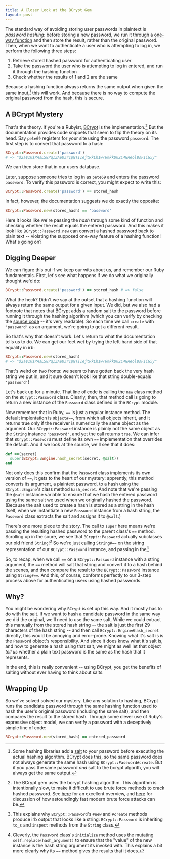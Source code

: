 ```yaml
---
title: A Closer Look at the BCrypt Gem
layout: post
---
```


The standard way of avoiding storing user passwords in plaintext is _password hashing_: before storing a new password, we run it through a [one-way function](https://en.wikipedia.org/wiki/One-way_function) and then store the result, rather than the original password. Then, when we want to authenticate a user who is attempting to log in, we perform the following three steps:

1. Retrieve stored hashed password for authenticating user
2. Take the password the user who is attempting to log in entered, and run it through the hashing function
3. Check whether the results of 1 and 2 are the same

Because a hashing function always returns the same output when given the same input,[^salts] this will work. And because there is no way to compute the original password from the hash, this is secure.

## A BCrypt Mystery

That's the theory. If you're a Rubyist, [BCrypt](https://github.com/codahale/bcrypt-ruby) is the implementation.[^bcrypt] But the documentation provides code snippets that seem to flip the theory on its head. Say `pete69` registers for your site using the password `password`. The first step is to convert that password to a hash:

```ruby
BCrypt::Password.create('password')
# => "$2a$10$PAsLS8PqIZAeQ3r1pNTIIejtRkLh1w/6mkkU0ZL4NAeolBsFIiG5y"
```

We can then store that in our users database.

Later, suppose someone tries to log in as `pete69` and enters the password `password`. To verify this password is correct, you might expect to write this:

```ruby
BCrypt::Password.create('password') == stored_hash
```
In fact, however, the documentation suggests we do exactly the opposite:

```ruby
BCrypt::Password.new(stored_hash) == 'password'
```

Here it looks like we're passing the _hash_ through some kind of function and checking whether the result equals the entered password. And this makes it look like `BCrypt::Password.new` can convert a hashed password back to plain text -- violating the supposed one-way feature of a hashing function! What's going on?

## Digging Deeper

We can figure this out if we keep our wits about us, and remember our Ruby fundamentals. First, let's see what happens if we do what we originally thought we'd do:

```ruby
BCrypt::Password.create('password') == stored_hash # => false
```

What the heck? Didn't we say at the outset that a hashing function will always return the same output for a given input. We did, but we also had a footnote that notes that BCrypt adds a random salt to the password before running it through the hashing algorithm (which you can verify by checking the [source code](https://github.com/codahale/bcrypt-ruby/blob/master/lib/bcrypt/password.rb) -- it's very readable). So each time we call `create` with `'password'` as an argument, we're going to get a different result.

So that's why that doesn't work. Let's return to what the documentation tells us to do. We can get our feet wet by trying the left-hand side of that equality in irb:

```ruby
BCrypt::Password.new(stored_hash)
# => "$2a$10$PAsLS8PqIZAeQ3r1pNTIIejtRkLh1w/6mkkU0ZL4NAeolBsFIiG5y"
```

That's weird on two fronts: we seem to have gotten back the very hash string we put in, and it sure doesn't look like that string double-equals `'password'`!

Let's back up for a minute. That line of code is calling the `new` class method on the `BCrypt::Password` class. Clearly, then, that method call is going to return a new instance of the `Password` class defined in the `BCrypt` module. 

Now remember that in Ruby, `==` is just a regular instance method. The default implentation is `Object#==`, from which all objects inherit, and it returns true only if the receiver is numerically the same object as the argument. Our `BCrypt::Password` instance is plainly not the same object as the `String` instance `'password'`, and yet the call returns `true`. We can infer that `BCrypt::Password` must define its own `==` implementation that overrides the default. And if we look at the source, we'll see that it does:

```ruby
def ==(secret)
  super(BCrypt::Engine.hash_secret(secret, @salt))
end
```

Not only does this confirm that the `Password` class implements its own version of `==`, it gets to the heart of our mystery: apprently, this method converts its argument, a plaintext password, to a hash using the `BCrypt::Engine`'s class method `hash_secret`. And note that we're passing the `@salt` instance variable to ensure that we hash the entered password using the same salt we used when we originally hashed the password. (Because the salt used to create a hash is stored as a string in the hash itself, when we instantiate a new `Password` instance from a hash string, the `Password` class extracts the salt and assigns it to `@salt`.)

There's one more piece to the story. The call to `super` here means we're passing the resulting hashed password to the parent class's `==` method. Scrolling up in the soure, we see that `BCrypt::Password` actually subclasses our old friend `String`![^string] So we're just calling `String#==` on the string representation of our `BCrypt::Password` instance, and passing in the[^initialize]

So, to recap, when we call `==` on a `BCrypt::Password` instance with a string argument, the `==` method will salt that string and convert it to a hash behind the scenes, and then compare the result to the `BCrypt::Password` instance using `String#==`. And this, of course, conforms perfectly to our 3-step process above for authenticating users using hashed passwords.

## Why?

You might be wondering why `BCrypt` is set up this way. And it mostly has to do with the salt. If we want to hash a candidate password in the same way we did the original, we'll need to use the same salt. While we could extract this manually from the stored hash string -- the salt is just the first 29 characters of the hash string -- and then call `BCrypt::Engine#hash_secret` directly, this would be annoying and error-prone. Knowing what it's salt is is the `Password` object's responsibility. And since it does know what it's salt is, and how to generate a hash using that salt, we might as well let that object _tell us_ whether a plain text password is the same as the hash that it represents.

In the end, this is really convenient -- using BCrypt, you get the benefits of salting without ever having to think about salts.

## Wrapping Up

So we've solved solved our mystery. Like any solution to hashing, BCrypt runs the candidate password through the same hashing function used to hash the user's original password (including the same salt), and then compares the result to the stored hash. Through some clever use of Ruby's expressive object model, we can verify a password with a deceptively simple line of code:

```ruby
BCrypt::Password.new(stored_hash) == entered_password
```

[^salts]: Some hashing libraries add a [salt](https://en.wikipedia.org/wiki/Salt_(cryptography)) to your password before executing the actual hashing algorithm. BCrypt does this, so the same password does not always generate the same hash using `BCrypt::Password#create`. But if you pass the same password _and_ salt to the bcrypt algorith, you will always get the same output.

[^bcrypt]: The BCrypt gem uses the bcrypt hashing algorithm. This algorithm is intentionally slow, to make it difficult to use brute force methods to crack hashed password. See [here](http://dustwell.com/how-to-handle-passwords-bcrypt.html) for an excellent overview, and [here](https://codahale.com/how-to-safely-store-a-password/) for discussion of how astoundingly fast modern brute force attacks can be.

[^string]: This explains why `BCrypt::Password`'s `#new` and `#create` methods produce irb output that looks like a string: `BCrypt::Password` is inheriting `to_s` and `inspect` methods from the `String` class.

[^initialize]: Cleverly, the `Password` class's `initialize` method uses the mutating `self.replace(hash_argument)` to ensure that the "value" of the new instance is the hash string argument its invoked with. This explains a bit more clearly why its `==` method gives the results that it does.